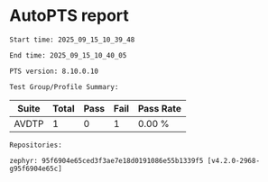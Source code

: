 # AutoPTS report

    Start time: 2025_09_15_10_39_48

    End time: 2025_09_15_10_40_05

    PTS version: 8.10.0.10

    Test Group/Profile Summary: 
|  Suite  | Total | Pass | Fail | Pass Rate|
|---------|-------|------|------|----------|
|AVDTP    |1      |0     |1     |   0.00 % |

    Repositories:

	zephyr: 95f6904e65ced3f3ae7e18d0191086e55b1339f5 [v4.2.0-2968-g95f6904e65c]
